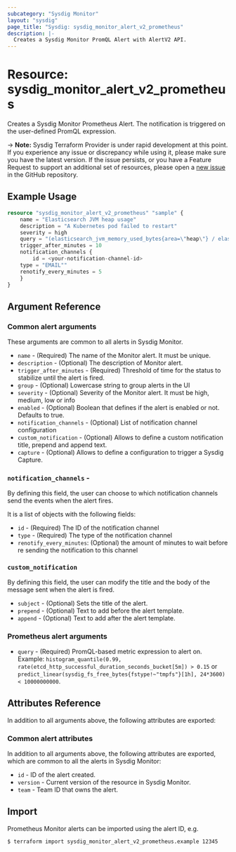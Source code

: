 ```yaml
---
subcategory: "Sysdig Monitor"
layout: "sysdig"
page_title: "Sysdig: sysdig_monitor_alert_v2_prometheus"
description: |-
  Creates a Sysdig Monitor PromQL Alert with AlertV2 API.
---
```


# Resource: sysdig_monitor_alert_v2_prometheus

Creates a Sysdig Monitor Prometheus Alert. The notification is triggered on the user-defined PromQL expression.

-> **Note:** Sysdig Terraform Provider is under rapid development at this point. If you experience any issue or discrepancy while using it, please make sure you have the latest version. If the issue persists, or you have a Feature Request to support an additional set of resources, please open a [new issue](https://github.com/sysdiglabs/terraform-provider-sysdig/issues/new) in the GitHub repository.

## Example Usage

```terraform
resource "sysdig_monitor_alert_v2_prometheus" "sample" {
	name = "Elasticsearch JVM heap usage"
	description = "A Kubernetes pod failed to restart"
	severity = high
	query = "(elasticsearch_jvm_memory_used_bytes{area=\"heap\"} / elasticsearch_jvm_memory_max_bytes{area=\"heap\"}) * 100 > 80"
	trigger_after_minutes = 10
	notification_channels {
		id = <your-notification-channel-id>
    type = "EMAIL""
    renotify_every_minutes = 5
	}
}
```

## Argument Reference

### Common alert arguments

These arguments are common to all alerts in Sysdig Monitor.

* `name` - (Required) The name of the Monitor alert. It must be unique.
* `description` - (Optional) The description of Monitor alert.
* `trigger_after_minutes` - (Required) Threshold of time for the status to stabilize until the alert is fired.
* `group` - (Optional) Lowercase string to group alerts in the UI
* `severity` - (Optional) Severity of the Monitor alert. It must be high, medium, low or info
* `enabled` - (Optional) Boolean that defines if the alert is enabled or not. Defaults to true.
* `notification_channels` - (Optional) List of notification channel configuration
* `custom_notification` - (Optional) Allows to define a custom notification title, prepend and append text.
* `capture` - (Optional) Allows to define a configuration to trigger a Sysdig Capture.

### `notification_channels` - 

By defining this field, the user can choose to which notification channels send the events when the alert fires. 

It is a list of objects with the following fields:
* `id` - (Required) The ID of the notification channel
* `type` - (Required) The type of the notification channel
* `renotify_every_minutes`: (Optional) the amount of minutes to wait before re sending the notification to this channel

### `custom_notification`

By defining this field, the user can modify the title and the body of the message sent when the alert
is fired.

* `subject` - (Optional) Sets the title of the alert.
* `prepend` - (Optional) Text to add before the alert template.
* `append` - (Optional) Text to add after the alert template.

### Prometheus alert arguments

* `query` - (Required) PromQL-based metric expression to alert on. Example: `histogram_quantile(0.99, rate(etcd_http_successful_duration_seconds_bucket[5m]) > 0.15` or `predict_linear(sysdig_fs_free_bytes{fstype!~"tmpfs"}[1h], 24*3600) < 10000000000`.

## Attributes Reference

In addition to all arguments above, the following attributes are exported:

### Common alert attributes

In addition to all arguments above, the following attributes are exported, which are common to all the
alerts in Sysdig Monitor:

* `id` - ID of the alert created.
* `version` - Current version of the resource in Sysdig Monitor.
* `team` - Team ID that owns the alert.


## Import

Prometheus Monitor alerts can be imported using the alert ID, e.g.

```
$ terraform import sysdig_monitor_alert_v2_prometheus.example 12345
```